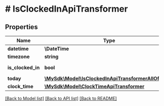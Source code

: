 # # IsClockedInApiTransformer

## Properties

Name | Type | Description | Notes
------------ | ------------- | ------------- | -------------
**datetime** | **\DateTime** | Clock time | [optional]
**timezone** | **string** | Clock time timezone | [optional]
**is_clocked_in** | **bool** | Class IsClockedInApiTransformer | [optional]
**today** | [**\MySdk\Model\IsClockedInApiTransformerAllOfToday**](IsClockedInApiTransformerAllOfToday.md) |  | [optional]
**clock_time** | [**\MySdk\Model\ClockTimeApiTransformer**](ClockTimeApiTransformer.md) |  | [optional]

[[Back to Model list]](../../README.md#models) [[Back to API list]](../../README.md#endpoints) [[Back to README]](../../README.md)

